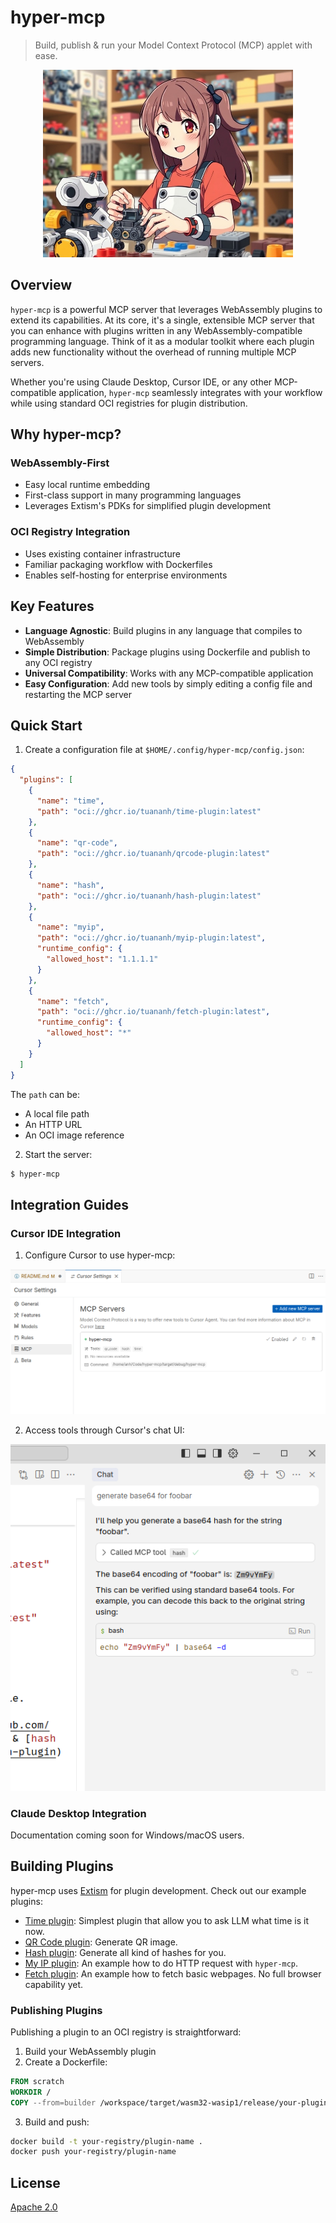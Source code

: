 # hyper-mcp

> Build, publish & run your Model Context Protocol (MCP) applet with ease.

<p align="center">
  <img src="./assets/ai.jpg" style="height: 300px;">
</p>

## Overview

`hyper-mcp` is a powerful MCP server that leverages WebAssembly plugins to extend its capabilities. At its core, it's a single, extensible MCP server that you can enhance with plugins written in any WebAssembly-compatible programming language. Think of it as a modular toolkit where each plugin adds new functionality without the overhead of running multiple MCP servers.

Whether you're using Claude Desktop, Cursor IDE, or any other MCP-compatible application, `hyper-mcp` seamlessly integrates with your workflow while using standard OCI registries for plugin distribution.

## Why hyper-mcp?

### WebAssembly-First

- Easy local runtime embedding
- First-class support in many programming languages
- Leverages Extism's PDKs for simplified plugin development

### OCI Registry Integration

- Uses existing container infrastructure
- Familiar packaging workflow with Dockerfiles
- Enables self-hosting for enterprise environments

## Key Features

- **Language Agnostic**: Build plugins in any language that compiles to WebAssembly
- **Simple Distribution**: Package plugins using Dockerfile and publish to any OCI registry
- **Universal Compatibility**: Works with any MCP-compatible application
- **Easy Configuration**: Add new tools by simply editing a config file and restarting the MCP server

## Quick Start

1. Create a configuration file at `$HOME/.config/hyper-mcp/config.json`:

```json
{
  "plugins": [
    {
      "name": "time",
      "path": "oci://ghcr.io/tuananh/time-plugin:latest"
    },
    {
      "name": "qr-code",
      "path": "oci://ghcr.io/tuananh/qrcode-plugin:latest"
    },
    {
      "name": "hash",
      "path": "oci://ghcr.io/tuananh/hash-plugin:latest"
    },
    {
      "name": "myip",
      "path": "oci://ghcr.io/tuananh/myip-plugin:latest",
      "runtime_config": {
        "allowed_host": "1.1.1.1"
      }
    },
    {
      "name": "fetch",
      "path": "oci://ghcr.io/tuananh/fetch-plugin:latest",
      "runtime_config": {
        "allowed_host": "*"
      }
    }
  ]
}

```

The `path` can be:
- A local file path
- An HTTP URL
- An OCI image reference

2. Start the server:

```sh
$ hyper-mcp
```

## Integration Guides

### Cursor IDE Integration

1. Configure Cursor to use hyper-mcp:

![cursor mcp](./assets/cursor-mcp.png)

2. Access tools through Cursor's chat UI:

![cursor mcp chat](./assets/cursor-mcp-1.png)

### Claude Desktop Integration

Documentation coming soon for Windows/macOS users.

## Building Plugins

hyper-mcp uses [Extism](https://github.com/extism/extism) for plugin development. Check out our example plugins:

- [Time plugin](https://github.com/tuananh/hyper-mcp/tree/main/examples/plugins/time): Simplest plugin that allow you to ask LLM what time is it now.
- [QR Code plugin](https://github.com/tuananh/hyper-mcp/tree/main/examples/plugins/qr-code): Generate QR image.
- [Hash plugin](https://github.com/tuananh/hyper-mcp/tree/main/examples/plugins/hash): Generate all kind of hashes for you.
- [My IP plugin](https://github.com/tuananh/hyper-mcp/tree/main/examples/plugins/myip): An example how to do HTTP request with `hyper-mcp`.
- [Fetch plugin](https://github.com/tuananh/hyper-mcp/tree/main/examples/plugins/fetch): An example how to fetch basic webpages. No full browser capability yet.

### Publishing Plugins

Publishing a plugin to an OCI registry is straightforward:

1. Build your WebAssembly plugin
2. Create a Dockerfile:

```dockerfile
FROM scratch
WORKDIR /
COPY --from=builder /workspace/target/wasm32-wasip1/release/your-plugin.wasm /plugin.wasm
```

3. Build and push:
```sh
docker build -t your-registry/plugin-name .
docker push your-registry/plugin-name
```

## License

[Apache 2.0](./LICENSE)
